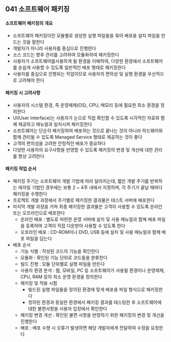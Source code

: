 ## 041 소프트웨어 패키징

#### 소프트웨어 패키징의 개요

- 소프트웨어 패키징이란 모듈별로 생성한 실행 파일들을 묶어 배포용 설치 파일을 만드는 것을 말한다
- 개발자가 아니라 사용자를 중심으로 진행한다
- 소스 코드는 향후 관리를 고려하여 모듈화하여 패키징한다
- 사용자가 소프트웨어를사용하게 될 환경을 이해하여, 다양한 환경에서 소프트퉤어를 손쉽게 사용할 수 있도록 일반적인 배포 형태로 패키징한다
- 사용자를 중심으로 진행되는 작업이므로 사용자의 편의성 및 실행 환경을 우선적으로 고려해야 한다



#### 패키징 시 고려사항

- 사용자의 시스템 환경, 즉 운영체제(OS), CPU, 메모리 등에 필요한 최소 환경을 정의한다
- UI(User Interface)는 사용자가 눈으로 직접 확인할 수 있도록 시각적인 자료와 함께 제공하고 매뉴얼과 일치시켜 패키징한다
- 소프트웨어는 단순히 패키징하여 배포하는 것으로 끝나는 것이 아니라 하드웨어와 함께 관리될 수 있도록 Managed Service 형태로 제공하는 것이 좋다
- 고객의 편의성을 고려한 안정적인 배포가 중요하다
- 다양한 사용자의 요구사항을 반영할 수 있도록 패키징의 변경 및 개선에 대한 관리를 항상 고려한다



#### 패키징 작업 순서

- 패키징 주기는 소프트웨어 개발 기법에 따라 달라지는데, 짧은 개발 주기를 반복하는 애자일 기법인 경우에는 보통 2 ~ 4주 내에서 지정하며, 각 주기가 끝날 때마다 패키징을 수행한다
- 프로젝트 개발 과정에서 주기별로 패키징한 결과물은 테스트 서버에 배포한다
- 마지막 개발 과정을 거쳐 최종 패키징한 결과물은 고객이 사용할 수 있도록 온라인 또는 오프라인으로 배포한다
  - 온라인 배포 : 별도로 마련한 운영 서버에 설치 및 사용 매뉴얼과 함께 배포 파일을 등록하여 고객이 직접 다운받아 사용할 수 있도록 한다
  - 오프라인 배포 : CD-ROM이나 DVD, USB 등에 설치 및 사용 매뉴얼과 함께 배포 파일을 담는다
- 배포 순서
  - 기능 식별 : 작성된 코드의 기능을 확인한다
  - 모듈화 : 확인된 기능 단위로 코드들을 분류한다
  - 빌드 진행 : 모듈 단위별로 실행 파일을 만든다
  - 사용자 환경 분석 : 웹, 모바일, PC 등 소프트웨어가 사용될 환경이나 운영체제, CPU, RAM 등의 최소 운영 환경을 정의한다
  - 패키징 및 적용 시험
    - 빌드된 실행 파일들을 정의된 환경에 맞게 배포용 파일 형식으로 패키징한다
    - 정의된 환경과 동일한 환경에서 패키징 결과를 테스팅한 후 소프트웨어에 대한 불편사항을 사용자 입장에서 확인한다
  - 패키징 변경 개선 : 확인된 불편 사항을 반영하기 위한 패키징의 변경 및 개선을 진행한다
  - 배포 : 배포 수행 시 오류가 발생하면 해당 개발자에게 전달하여 수정을 요청한다